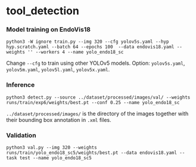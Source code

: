 # tool_detection

### Model training on EndoVis18

`python3 -W ignore train.py --img 320 --cfg yolov5s.yaml --hyp hyp.scratch.yaml --batch 64 --epochs 100  --data endovis18.yaml --weights '' --workers 4 --name yolo_endo18_sc`

Change `--cfg` to train using other YOLOv5 models. Option: `yolov5s.yaml`, `yolov5m.yaml`, `yolov5l.yaml`, `yolov5x.yaml`.

### Inference

`python3 detect.py --source ../dataset/processed/images/val/ --weights runs/train/exp6/weights/best.pt --conf 0.25 --name yolo_endo18_sc`

`../dataset/processed/images/` is the directory of the images together with their bounding box annotation in `.xml` files.

### Validation

`python3 val.py --img 320 --weights runs/train/yolo_endo18_sc5/weights/best.pt --data endovis18.yaml --task test --name yolo_endo18_sc5`

